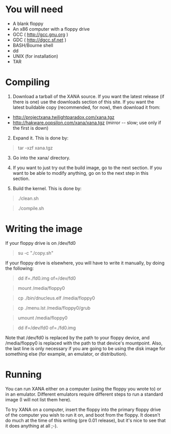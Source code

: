 # You will need #
  * A blank floppy
  * An x86 computer with a floppy drive
  * GCC ( http://gcc.gnu.org )
  * GDC ( http://dgcc.sf.net )
  * BASH/Bourne shell
  * dd
  * UNIX (for installation)
  * TAR


# Compiling #

1) Download a tarball of the XANA source. If you want the latest release (if there is one) use the downloads section of this site. If you want the latest buildable copy (recommended, for now), then download it from:
  * http://projectxana.twilightparadox.com/xana.tgz
  * http://hakware.oopsilon.com/xana/xana.tgz (mirror -- slow; use only if the first is down)

2) Expand it. This is done by:

> tar -xzf xana.tgz

3) Go into the xana/ directory.

4) If you want to just try out the build image, go to the next section. If you want to be able to modify anything, go on to the next step in this section.

5) Build the kernel. This is done by:

> ./clean.sh

> ./compile.sh



# Writing the image #

If your floppy drive is on /dev/fd0

> su -c "./copy.sh"

If your floppy drive is elsewhere, you will have to write it manually, by doing the following:

> dd if=./fd0.img of=/dev/fd0

> mount /media/floppy0

> cp ./bin/dnucleus.elf /media/floppy0

> cp ./menu.lst /media/floppy0/grub

> umount /media/floppy0

> dd if=/dev/fd0 of=./fd0.img

Note that /dev/fd0 is replaced by the path to your floppy device, and /media/floppy0 is replaced with the path to that device's mountpoint. Also, the last line is only necessary if you are going to be using the disk image for something else (for example, an emulator, or distribution).



# Running #

You can run XANA either on a computer (using the floppy you wrote to) or in an emulator. Different emulators require different steps to run a standard image (I will not list them here).

To try XANA on a computer, insert the floppy into the primary floppy drive of the computer you wish to run it on, and boot from the floppy. It doesn't do much at the time of this writing (pre 0.01 release), but it's nice to see that it does anything at all ;-).